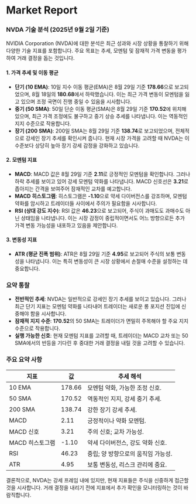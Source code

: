 # Market Report

### NVDA 기술 분석 (2025년 9월 2일 기준)

NVIDIA Corporation (NVDA)에 대한 분석은 최근 성과와 시장 상황을 통찰하기 위해 다양한 기술 지표를 포함합니다. 주요 목표는 추세, 모멘텀 및 잠재적 가격 변동을 평가하여 거래 결정을 돕는 것입니다.

#### 1. **가격 추세 및 이동 평균**
   - **단기 (10 EMA)**: 10일 지수 이동 평균(EMA)은 8월 29일 기준 **178.66**으로 보고되었으며, 8월 18일의 **180.68**에서 하락했습니다. 이는 최근 가격 변동이 모멘텀을 잃고 있으며 조정 국면이 진행 중일 수 있음을 시사합니다.
   - **중기 (50 SMA)**: 50일 단순 이동 평균(SMA)은 8월 29일 기준 **170.52**에 위치해 있으며, 최근 가격 조정에도 불구하고 중기 상승 추세를 나타냅니다. 이는 역동적인 지지 수준으로 작용합니다.
   - **장기 (200 SMA)**: 200일 SMA는 8월 29일 기준 **138.74**로 보고되었으며, 전체적으로 강세인 장기 추세를 확인시켜 줍니다. 현재 시장 가격을 고려할 때 NVDA는 이 수준보다 상당히 높아 장기 강세 감정을 강화하고 있습니다.

#### 2. **모멘텀 지표**
   - **MACD**: MACD 값은 8월 29일 기준 **2.11**로 긍정적인 모멘텀을 확인합니다. 그러나 하락 추세를 보이고 있어 강세 모멘텀 약화를 나타냅니다. MACD 신호선은 **3.21**로 좁아지는 간격을 보여주어 잠재적인 교차를 예고합니다.
   - **MACD 히스토그램**: 히스토그램은 **-1.10**으로 약세 다이버전스를 강조하며, 모멘텀 약화를 암시하고 트레이더들 사이에서 주의가 필요함을 시사합니다.
   - **RSI (상대 강도 지수)**: RSI 값은 **46.23**으로 보고되어, 주식이 과매도도 과매수도 아닌 상태임을 나타냅니다. 이는 시장 감정이 중립적이면서도 어느 방향으로든 추가 가격 변동 가능성을 내포하고 있음을 제안합니다.

#### 3. **변동성 지표**
   - **ATR (평균 진폭 범위)**: ATR은 8월 29일 기준 **4.95**로 보고되어 주식의 보통 변동성을 나타냅니다. 이는 특히 변동성이 큰 시장 상황에서 손절매 수준을 설정하는 데 중요합니다.

### 요약 통찰
- **전반적인 추세**: NVDA는 일반적으로 강세인 장기 추세를 보이고 있습니다. 그러나 최근 단기 지표는 모멘텀 약화를 나타내어 트레이더는 새로운 롱 포지션 진입에 신중해야 함을 시사합니다.
- **잠재적 지지 수준**: **170.52**의 50 SMA는 트레이더가 면밀히 주목해야 할 주요 지지 수준으로 작용합니다.
- **실행 가능한 신호**: 현재 모멘텀 지표를 고려할 때, 트레이더는 MACD 교차 또는 50 SMA에서의 반등을 기다린 후 중대한 거래 결정을 내릴 것을 고려할 수 있습니다.

### 주요 요약 사항 
| 지표             | 값                     | 추세 해석                                   |
|------------------|------------------------|----------------------------------------------|
| 10 EMA           | 178.66                 | 모멘텀 약화, 가능한 조정 신호.            |
| 50 SMA           | 170.52                 | 역동적인 지지, 강세 중기 추세.             |
| 200 SMA          | 138.74                 | 강한 장기 강세 추세.                        |
| MACD             | 2.11                   | 긍정적이나 약화 모멘텀.                    |
| MACD 신호       | 3.21                   | 주의 신호; 교차 가능성.                    |
| MACD 히스토그램 | -1.10                  | 약세 다이버전스, 강도 약화 신호.          |
| RSI              | 46.23                  | 중립; 양 방향으로의 움직임 가능성.         |
| ATR              | 4.95                   | 보통 변동성, 리스크 관리에 중요.            |

결론적으로, NVDA는 강세 프레임 내에 있지만, 현재 지표들은 주식을 신중하게 접근할 것을 시사합니다. 거래 결정을 내리기 전에 지표에서 추가 확인을 모니터링하는 것이 바람직합니다.
